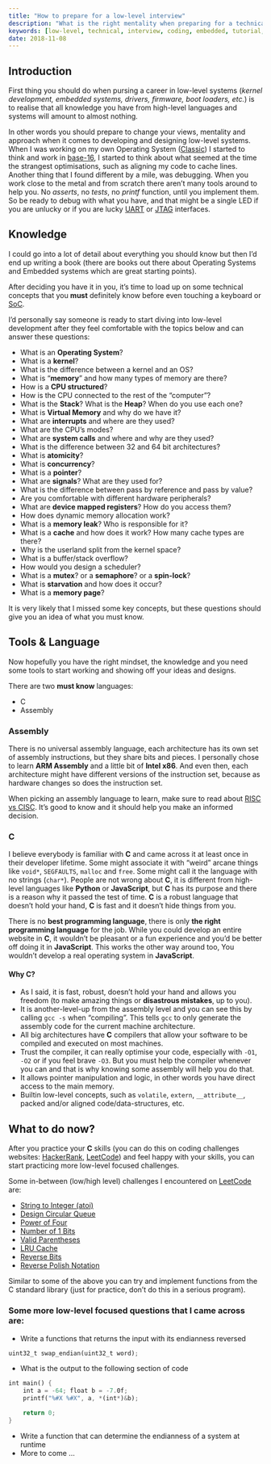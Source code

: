 ```yaml
---
title: "How to prepare for a low-level interview"
description: "What is the right mentality when preparing for a technical low-level interview and what to expect."
keywords: [low-level, technical, interview, coding, embedded, tutorial, training]
date: 2018-11-08
---
```



## Introduction
First thing you should do when pursing a career in low-level systems (*kernel development, embedded systems, drivers, firmware, boot loaders, etc.*) is to realise that all knowledge you have from high-level languages and systems will amount to almost nothing.

In other words you should prepare to change your views, mentality and approach when it comes to developing and designing low-level systems. When I was working on my own Operating System ([Classic](https://github.com/thee-engineer/classic)) I started to think and work in [base-16](https://en.wikipedia.org/wiki/Hexadecimal), I started to think about what seemed at the time the strangest optimisations, such as aligning my code to cache lines. Another thing that I found different by a mile, was debugging. When you work close to the metal and from scratch there aren’t many tools around to help you. No *asserts*, no *tests*, no *printf* function, until you implement them. So be ready to debug with what you have, and that might be a single LED if you are unlucky or if you are lucky [UART](https://en.wikipedia.org/wiki/Universal_asynchronous_receiver-transmitter) or [JTAG](https://en.wikipedia.org/wiki/JTAG) interfaces.

## Knowledge
I could go into a lot of detail about everything you should know but then I’d end up writing a book (there are books out there about Operating Systems and Embedded systems which are great starting points).

After deciding you have it in you, it’s time to load up on some technical concepts that you **must** definitely know before even touching a keyboard or [SoC](https://en.wikipedia.org/wiki/System_on_a_chip).

I’d personally say someone is ready to start diving into low-level development after they feel comfortable with the topics below and can answer these questions:

* What is an **Operating System**?
* What is a **kernel**?
* What is the difference between a kernel and an OS?
* What is “**memory**” and how many types of memory are there?
* How is a **CPU structured**?
* How is the CPU connected to the rest of the “computer”?
* What is the **Stack**? What is the **Heap**? When do you use each one?
* What is **Virtual Memory** and why do we have it?
* What are **interrupts** and where are they used?
* What are the CPU’s modes?
* What are **system calls** and where and why are they used?
* What is the difference between 32 and 64 bit architectures?
* What is **atomicity**?
* What is **concurrency**?
* What is a **pointer**?
* What are **signals**? What are they used for?
* What is the difference between pass by reference and pass by value?
* Are you comfortable with different hardware peripherals?
* What are **device mapped registers**? How do you access them?
* How does dynamic memory allocation work?
* What is a **memory leak**? Who is responsible for it?
* What is a **cache** and how does it work? How many cache types are there?
* Why is the userland split from the kernel space?
* What is a buffer/stack overflow?
* How would you design a scheduler?
* What is a **mutex**? or a **semaphore**? or a **spin-lock**?
* What is **starvation** and how does it occur?
* What is a **memory page**?

It is very likely that I missed some key concepts, but these questions should give you an idea of what you must know.

## Tools & Language
Now hopefully you have the right mindset, the knowledge and you need some tools to start working and showing off your ideas and designs.

There are two **must know** languages:
* C
* Assembly

### Assembly
There is no universal assembly language, each architecture has its own set of assembly instructions, but they share bits and pieces. I personally chose to learn **ARM Assembly** and a little bit of **Intel x86**. And even then, each architecture might have different versions of the instruction set, because as hardware changes so does the instruction set.

When picking an assembly language to learn, make sure to read about [RISC vs CISC](https://cs.stanford.edu/people/eroberts/courses/soco/projects/risc/risccisc/). It’s good to know and it should help you make an informed decision.

### C
I believe everybody is familiar with **C** and came across it at least once in their developer lifetime. Some might associate it with “weird” arcane things like `void*`, `SEGFAULTS`, `malloc` and `free`. Some might call it the language with no strings (`char*`). People are not wrong about **C**, it is different from high-level languages like **Python** or **JavaScript**, but **C** has its purpose and there is a reason why it passed the test of time. **C** is a robust language that doesn’t hold your hand, **C** is fast and it doesn’t hide things from you.

There is no **best programming language**, there is only **the right programming language** for the job. While you could develop an entire website in **C**, it wouldn’t be pleasant or a fun experience and you’d be better off doing it in **JavaScript**. This works the other way around too, You wouldn’t develop a real operating system in **JavaScript**.

#### Why C?

* As I said, it is fast, robust, doesn’t hold your hand and allows you freedom (to make amazing things or **disastrous mistakes**, up to you).
* It is another-level-up from the assembly level and you can see this by calling `gcc -s` when “compiling”. This tells `gcc` to only generate the assembly code for the current machine architecture.
* All big architectures have **C** compilers that allow your software to be compiled and executed on most machines.
* Trust the compiler, it can really optimise your code, especially with `-O1`, `-O2` or if you feel brave `-O3`. But you must help the compiler whenever you can and that is why knowing some assembly will help you do that.
* It allows pointer manipulation and logic, in other words you have direct access to the main memory.
* Builtin low-level concepts, such as `volatile`, `extern`, `__attribute__`, packed and/or aligned code/data-structures, etc.

## What to do now?

After you practice your **C** skills (you can do this on coding challenges websites: [HackerRank](https://www.hackerrank.com), [LeetCode](https://leetcode.com)) and feel happy with your skills, you can start practicing more low-level focused challenges.

Some in-between (low/high level) challenges I encountered on [LeetCode](https://leetcode.com) are:

* [String to Integer (atoi)](https://leetcode.com/problems/string-to-integer-atoi/description/)
* [Design Circular Queue](https://leetcode.com/problems/design-circular-queue/description/)
* [Power of Four](https://leetcode.com/problems/power-of-four/description/)
* [Number of 1 Bits](https://leetcode.com/problems/number-of-1-bits/description/)
* [Valid Parentheses](https://leetcode.com/problems/valid-parentheses/description/)
* [LRU Cache](https://leetcode.com/problems/lru-cache/description/)
* [Reverse Bits](https://leetcode.com/problems/reverse-bits/description/)
* [Reverse Polish Notation](https://leetcode.com/problems/evaluate-reverse-polish-notation/description/)

Similar to some of the above you can try and implement functions from the C standard library (just for practice, don’t do this in a serious program).


### Some more low-level focused questions that I came across are:

* Write a functions that returns the input with its endianness reversed

```rust
uint32_t swap_endian(uint32_t word);
```

* What is the output to the following section of code

```rust
int main() {
	int a = -64; float b = -7.0f;
	printf("%#X %#X", a, *(int*)&b);

	return 0;
}
```

* Write a function that can determine the endianness of a system at runtime
* More to come …

